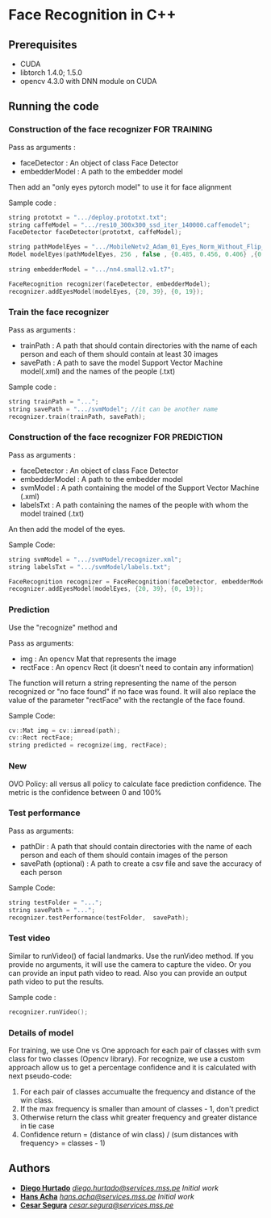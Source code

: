 # Face Recognition in C++

## Prerequisites

* CUDA
* libtorch 1.4.0; 1.5.0
* opencv 4.3.0 with DNN module on CUDA


## Running the code

### Construction of the face recognizer FOR TRAINING

Pass as arguments :

* faceDetector : An object of class Face Detector
* embedderModel : A path to the embedder model

Then add an "only eyes pytorch model" to use it for face alignment

Sample code :

```C++
string prototxt = ".../deploy.prototxt.txt";
string caffeModel = ".../res10_300x300_ssd_iter_140000.caffemodel";
FaceDetector faceDetector(prototxt, caffeModel);

string pathModelEyes = ".../MobileNetv2_Adam_01_Eyes_Norm_Without_Flip_v2_70epochs.pt";
Model modelEyes(pathModelEyes, 256 , false , {0.485, 0.456, 0.406} ,{0.229, 0.224, 0.225});
	
string embedderModel = ".../nn4.small2.v1.t7";

FaceRecognition recognizer(faceDetector, embedderModel);
recognizer.addEyesModel(modelEyes, {20, 39}, {0, 19});
```

### Train the face recognizer

Pass as arguments :
* trainPath : A path that should contain directories with the name of each person and each of them should contain at least 30 images
* savePath : A path to save the model Support Vector Machine model(.xml) and the names of the people (.txt)

Sample code :
```C++
string trainPath = "...";
string savePath = ".../svmModel"; //it can be another name
recognizer.train(trainPath, savePath);
```

### Construction of the face recognizer FOR PREDICTION

Pass as arguments :
* faceDetector : An object of class Face Detector
* embedderModel : A path to the embedder model 
* svmModel : A path containing the model of the Support Vector Machine (.xml)
* labelsTxt : A path containing the names of the people with whom the model trained (.txt)

An then add the model of the eyes.

Sample Code:
```C++
string svmModel = ".../svmModel/recognizer.xml";
string labelsTxt = ".../svmModel/labels.txt";

FaceRecognition recognizer = FaceRecognition(faceDetector, embedderModel , svmModel, labelsTxt);
recognizer.addEyesModel(modelEyes, {20, 39}, {0, 19});
```

### Prediction

Use the "recognize" method and 

Pass as arguments:
* img : An opencv Mat that represents the image
* rectFace : An opencv Rect (it doesn't need to contain any information)

The function will  return a string representing the name of the person recognized or
"no face found" if no face was found. It will also replace the value of the parameter "rectFace" with the
rectangle of the face found.

Sample Code:
```C++
cv::Mat img = cv::imread(path);
cv::Rect rectFace;
string predicted = recognize(img, rectFace);
```

### New

OVO Policy: all versus all policy to calculate face prediction confidence.
The metric is the confidence between 0 and 100%

### Test performance

Pass as arguments:
* pathDir : A path that should contain directories with the name of each person and each of them should contain images of the person
* savePath (optional) : A path to create a csv file and save the accuracy of each person

Sample Code:
```C++
string testFolder = "...";
string savePath = "...";
recognizer.testPerformance(testFolder,  savePath);
```

### Test video

Similar to runVideo() of facial landmarks.
Use the runVideo method. If you provide no arguments, it will use the camera to capture the video. 
Or you can provide an input path video to read. Also you can provide an output path video to put the results.

Sample code :
```C++
recognizer.runVideo();
```

### Details of model

For training, we use One vs One approach for each pair of classes with svm class for two classes (Opencv library).
For recognize, we use a custom approach allow us to get a percentage confidence and it is calculated with next pseudo-code:
1. For each pair of classes accumualte the frequency and distance of the win class.
2. If the max frequency is smaller than amount of classes - 1, don't predict
3. Otherwise return the class whit greater frequency and greater distance in tie case
4. Confidence return = (distance of win class) / (sum distances with frequency> = classes - 1)

## Authors

* **[Diego Hurtado](https://github.com/DiegoHDMGZ "Diego Hurtado")** *diego.hurtado@services.mss.pe* *Initial work*
* **[Hans Acha](https://github.com/DiegoHDMGZ "Hans Acha")** *hans.acha@services.mss.pe* *Initial work*
* **[Cesar Segura](https://github.com/wheslyx "Cesar Segura")** *cesar.segura@services.mss.pe*
